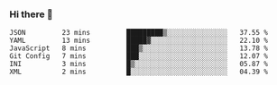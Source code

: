 ### Hi there 👋


<!--START_SECTION:waka-->

```text
JSON         23 mins         █████████▒░░░░░░░░░░░░░░░   37.55 %
YAML         13 mins         █████▓░░░░░░░░░░░░░░░░░░░   22.10 %
JavaScript   8 mins          ███▒░░░░░░░░░░░░░░░░░░░░░   13.78 %
Git Config   7 mins          ███░░░░░░░░░░░░░░░░░░░░░░   12.07 %
INI          3 mins          █▒░░░░░░░░░░░░░░░░░░░░░░░   05.87 %
XML          2 mins          █░░░░░░░░░░░░░░░░░░░░░░░░   04.39 %
```

<!--END_SECTION:waka-->

<!--
**ssrahul96/ssrahul96** is a ✨ _special_ ✨ repository because its `README.md` (this file) appears on your GitHub profile.

Here are some ideas to get you started:

- 🔭 I’m currently working on ...
- 🌱 I’m currently learning ...
- 👯 I’m looking to collaborate on ...
- 🤔 I’m looking for help with ...
- 💬 Ask me about ...
- 📫 How to reach me: ...
- 😄 Pronouns: ...
- ⚡ Fun fact: ...
-->
